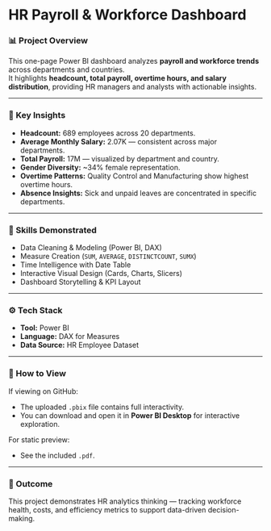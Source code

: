 # HR Payroll & Workforce Dashboard

### 📊 Project Overview
This one-page Power BI dashboard analyzes **payroll and workforce trends** across departments and countries.  
It highlights **headcount, total payroll, overtime hours, and salary distribution**, providing HR managers and analysts with actionable insights.

---

### 🧩 Key Insights
- **Headcount:** 689 employees across 20 departments.  
- **Average Monthly Salary:** 2.07K — consistent across major departments.  
- **Total Payroll:** 17M — visualized by department and country.  
- **Gender Diversity:** ~34% female representation.  
- **Overtime Patterns:** Quality Control and Manufacturing show highest overtime hours.  
- **Absence Insights:** Sick and unpaid leaves are concentrated in specific departments.

---

### 🧠 Skills Demonstrated
- Data Cleaning & Modeling (Power BI, DAX)
- Measure Creation (`SUM`, `AVERAGE`, `DISTINCTCOUNT`, `SUMX`)
- Time Intelligence with Date Table
- Interactive Visual Design (Cards, Charts, Slicers)
- Dashboard Storytelling & KPI Layout

---

### ⚙️ Tech Stack
- **Tool:** Power BI  
- **Language:** DAX for Measures  
- **Data Source:** HR Employee Dataset  

---

### 📂 How to View
If viewing on GitHub:
- The uploaded `.pbix` file contains full interactivity.
- You can download and open it in **Power BI Desktop** for interactive exploration.

For static preview:
- See the included `.pdf`.

---

### 🏁 Outcome
This project demonstrates HR analytics thinking — tracking workforce health, costs, and efficiency metrics to support data-driven decision-making.
